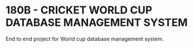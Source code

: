 # 180B - CRICKET WORLD CUP DATABASE MANAGEMENT SYSTEM 
End to end project for World cup database management system.


